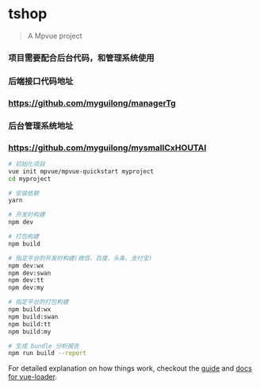 # tshop

> A Mpvue project
### 项目需要配合后台代码，和管理系统使用

### 后端接口代码地址
### https://github.com/myguilong/managerTg

### 后台管理系统地址
### https://github.com/myguilong/mysmallCxHOUTAI
``` bash
# 初始化项目
vue init mpvue/mpvue-quickstart myproject
cd myproject

# 安装依赖
yarn

# 开发时构建
npm dev

# 打包构建
npm build

# 指定平台的开发时构建(微信、百度、头条、支付宝)
npm dev:wx
npm dev:swan
npm dev:tt
npm dev:my

# 指定平台的打包构建
npm build:wx
npm build:swan
npm build:tt
npm build:my

# 生成 bundle 分析报告
npm run build --report
```

For detailed explanation on how things work, checkout the [guide](http://vuejs-templates.github.io/webpack/) and [docs for vue-loader](http://vuejs.github.io/vue-loader).
